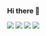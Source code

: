 ### Hi there 👋

<img src="https://github.com/Aleks4920/github-stats/blob/master/generated/overview.svg#gh-dark-mode-only" />
<img src="https://github.com/Aleks4920/github-stats/blob/master/generated/languages.svg#gh-dark-mode-only" />
<img src="https://github.com/Aleks4920/github-stats/blob/master/generated/overview.svg#gh-light-mode-only" />
<img src="https://github.com/Aleks4920/github-stats/blob/master/generated/languages.svg#gh-light-mode-only" />
<!--
**Aleks4920/Aleks4920** is a ✨ _special_ ✨ repository because its `README.md` (this file) appears on your GitHub profile.
Here are some ideas to get you started:

- 🔭 I’m currently working on ...
- 🌱 I’m currently learning ...
- 👯 I’m looking to collaborate on ...
- 🤔 I’m looking for help with ...
- 💬 Ask me about ...
- 📫 How to reach me: ...
- 😄 Pronouns: ...
- ⚡ Fun fact: ...
-->
